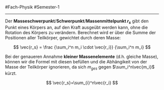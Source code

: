 #Fach-Physik  #Semester-1

---

Der **Masseschwerpunkt**/**Schwerpunkt**/**Massenmittelpunkt $r_s$** gibt den Punkt eines Körpers an, auf den Kraft ausgeübt werden kann, ohne die Rotation des Körpers zu verändern. Berechnet wird er über die Summe der Positionen aller Teilkörper, gewichtet durch deren Masse:

$$
\vec{r_s} = \frac {\sum_i^n m_i \cdot \vec{r_i}} {\sum_i^n m_i}
$$

Bei der genaueren Annahme **kleiner Massenelemente** (d.h. gleiche Masse), können wir die Formel mit diesen befüllen und die Abhängikeit von der Masse der Teilkörper ignorieren, da sich $m_{ges}$ gegen $\sum_i^n\vec{m_i}$ kürzt.

$$
\vec{r_s}=\sum_{i}^n\vec{r_i}
$$
